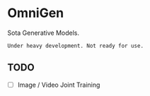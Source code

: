 # OmniGen

Sota Generative Models.

`Under heavy development. Not ready for use.`

## TODO
- [ ] Image / Video Joint Training
